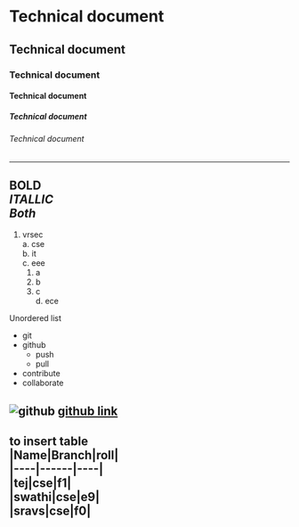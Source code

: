 # Technical document
## Technical document
### Technical document
#### Technical document
##### Technical document
###### Technical document
-----------------------------------
**BOLD**  
*ITALLIC*     
***Both***  
----------------------------------
1. vrsec  
  a. cse  
  b. it  
  c. eee  
    1. a  
    2. b  
    3. c  
 d. ece  
 
 Unordered list   
 * git
 * github
    - push
    - pull
 * contribute 
 * collaborate

![github](https://github.githubassets.com/images/modules/open_graph/github-octocat.png)
[github link](https://github.com)
------------------------------------------------------------    
**to insert table**   
|Name|Branch|roll|    
|----|------|----|      
|tej|cse|f1|    
|swathi|cse|e9|  
|sravs|cse|f0|  
--------------------------------------------------------------
